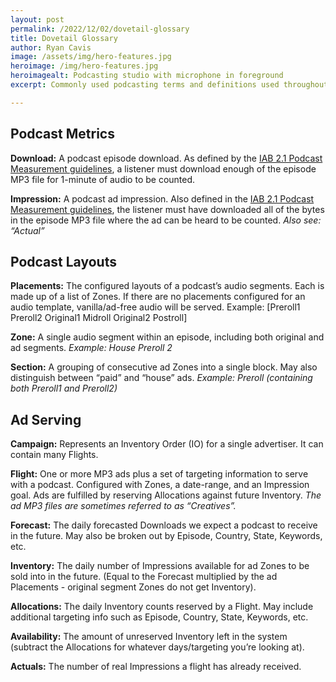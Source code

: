```yaml
---
layout: post
permalink: /2022/12/02/dovetail-glossary
title: Dovetail Glossary
author: Ryan Cavis
image: /assets/img/hero-features.jpg
heroimage: /img/hero-features.jpg
heroimagealt: Podcasting studio with microphone in foreground
excerpt: Commonly used podcasting terms and definitions used throughout Dovetail from PRX

---
```


## Podcast Metrics

**Download:** A podcast episode download. As defined by the [IAB 2.1 Podcast Measurement guidelines](https://iabtechlab.com/wp-content/uploads/2021/03/PodcastMeasurement_v2.1.pdf), a listener must download enough of the episode MP3 file for 1-minute of audio to be counted.

**Impression:** A podcast ad impression. Also defined in the [IAB 2.1 Podcast Measurement guidelines](https://iabtechlab.com/wp-content/uploads/2021/03/PodcastMeasurement_v2.1.pdf), the listener must have downloaded all of the bytes in the episode MP3 file where the ad can be heard to be counted.
_Also see: “Actual”_

## Podcast Layouts

**Placements:** The configured layouts of a podcast’s audio segments. Each is made up of a list of Zones. If there are no placements configured for an audio template, vanilla/ad-free audio will be served.
Example: [Preroll1 Preroll2 Original1 Midroll Original2 Postroll]

**Zone:** A single audio segment within an episode, including both original and ad segments.
_Example: House Preroll 2_

**Section:** A grouping of consecutive ad Zones into a single block. May also distinguish between “paid” and “house” ads.
_Example: Preroll (containing both Preroll1 and Preroll2)_

## Ad Serving

**Campaign:** Represents an Inventory Order (IO) for a single advertiser. It can contain many Flights.

**Flight:** One or more MP3 ads plus a set of targeting information to serve with a podcast. Configured with Zones, a date-range, and an Impression goal.
Ads are fulfilled by reserving Allocations against future Inventory.
_The ad MP3 files are sometimes referred to as “Creatives”._

**Forecast:** The daily forecasted Downloads we expect a podcast to receive in the future. May also be broken out by Episode, Country, State, Keywords, etc.

**Inventory:** The daily number of Impressions available for ad Zones to be sold into in the future. (Equal to the Forecast multiplied by the ad Placements - original segment Zones do not get Inventory).

**Allocations:** The daily Inventory counts reserved by a Flight. May include additional targeting info such as Episode, Country, State, Keywords, etc.

**Availability:** The amount of unreserved Inventory left in the system (subtract the Allocations for whatever days/targeting you’re looking at).

**Actuals:** The number of real Impressions a flight has already received.
